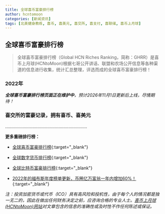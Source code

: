 ```yaml
---
title: 全球喜币富豪排行榜
author: hcntomoon
categories: [新闻资讯]
tags: [北美健身教练, 喜币, 喜美元, 喜交所, 喜支付, 喜联储, 喜币上月球]
---
```



## 全球喜币富豪排行榜

> 全球喜币富豪排行榜（Global HCN Riches Ranking，简称：GHRR）是喜币上月球(HCNtoMoon)根据七哥公开讲话、联盟和农场公开信息等各种渠道的信息进行收集，统计汇总整理，评选而成的全球喜币富豪排行榜！




### 2022年 


***全球喜币富豪排行榜页面正在维护中**，预计2026年11月1日更新后上线，尽情期待！*












### 喜交所的富豪记录，拥有喜币、喜美元




…………………………………………………………

**更多重磅排行榜：**

- [全球喜币富豪排行榜](/posts/%E5%85%A8%E7%90%83%E5%96%9C%E5%B8%81%E5%AF%8C%E8%B1%AA%E6%8E%92%E8%A1%8C%E6%A6%9C/){:target="_blank"}

- [全球数字货币排行榜](/posts/%E5%85%A8%E7%90%83%E6%95%B0%E5%AD%97%E8%B4%A7%E5%B8%81%E6%8E%92%E8%A1%8C%E6%A6%9C/){:target="_blank"}

- [全球比特币富豪排行榜](/posts/%E5%85%A8%E7%90%83%E6%AF%94%E7%89%B9%E5%B8%81%E5%AF%8C%E8%B1%AA%E6%8E%92%E8%A1%8C%E6%A6%9C/){:target="_blank"}

- [2022年的福布斯年度榜单更新，币圈亿万富翁一年内增加60%！](/posts/2022%E5%B9%B4%E7%9A%84%E7%A6%8F%E5%B8%83%E6%96%AF%E5%B9%B4%E5%BA%A6%E6%A6%9C%E5%8D%95/){:target="_blank"}

*注：投资加密货币或代​​币（ICO）具有高风险和投机性，由于每个人的情况都是独一无二的，因此在做出任何财务决定之前，应咨询合格的专业人士。[喜币上月球(HCNtoMoon)网站](https://hcntomoon.github.io)对文章包含的信息的准确性或及时性不作任何陈述或保证。*
